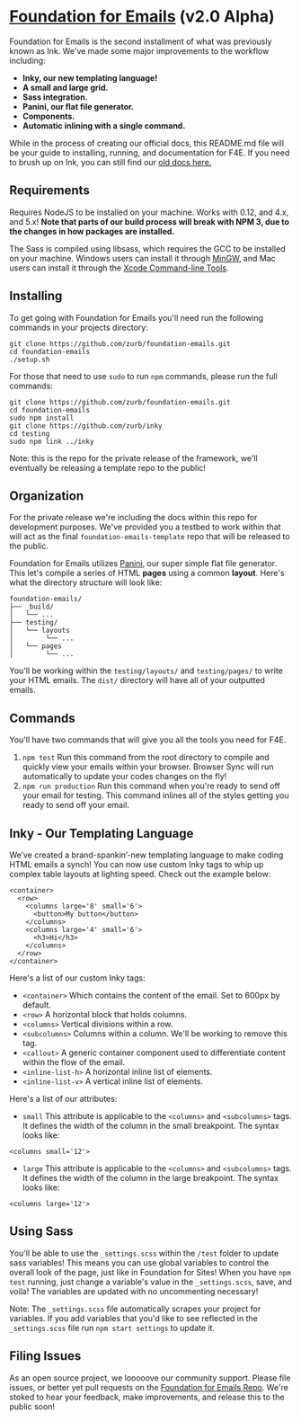 # [Foundation for Emails](http://foundation.zurb.com/emails) (v2.0 Alpha)

Foundation for Emails is the second installment of what was previously known as Ink. We've made some major improvements to the workflow including:

- **Inky, our new templating language!**
- **A small and large grid.**
- **Sass integration.**
- **Panini, our flat file generator.**
- **Components.**
- **Automatic inlining with a single command.** 

While in the process of creating our official docs, this README.md file will be your guide to installing, running, and documentation for F4E. If you need to brush up on Ink, you can still find our [old docs here.](http://foundation.zurb.com/emails/docs.html)

## Requirements
Requires NodeJS to be installed on your machine. Works with 0.12, and 4.x, and 5.x! **Note that parts of our build process will break with NPM 3, due to the changes in how packages are installed.**

The Sass is compiled using libsass, which requires the GCC to be installed on your machine. Windows users can install it through [MinGW](http://www.mingw.org/), and Mac users can install it through the [Xcode Command-line Tools](http://osxdaily.com/2014/02/12/install-command-line-tools-mac-os-x/).

## Installing
To get going with Foundation for Emails you'll need run the following commands in your projects directory:

```
git clone https://github.com/zurb/foundation-emails.git
cd foundation-emails
./setup.sh
```

For those that need to use `sudo` to run `npm` commands, please run the full commands:
```
git clone https://github.com/zurb/foundation-emails.git
cd foundation-emails
sudo npm install
git clone https://github.com/zurb/inky
cd testing
sudo npm link ../inky
```

Note: this is the repo for the private release of the framework, we'll eventually be releasing a template repo to the public!

## Organization
For the private release we're including the docs within this repo for development purposes. We've provided you a testbed to work within that will act as the final `foundation-emails-template` repo that will be released to the public.

Foundation for Emails utilizes [Panini](https://github.com/zurb/panini), our super simple flat file generator. This let's compile a series of HTML **pages**  using a common **layout**. Here's what the directory structure will look like:

```
foundation-emails/
├── _build/
│   └── ...
├── testing/
│   └── layouts
│        └── ...
│   └── pages
│        └── ...
```
You'll be working within the `testing/layouts/` and `testing/pages/` to write your HTML emails. The `dist/` directory will have all of your outputted emails.

## Commands
You'll have two commands that will give you all the tools you need for F4E.

1. `npm test` Run this command from the root directory to compile and quickly view your emails within your browser. Browser Sync will run automatically to update your codes changes on the fly!
2. `npm run production` Run this command when you're ready to send off your email for testing. This command inlines all of the styles getting you ready to send off your email.

## Inky - Our Templating Language
We’ve created a brand-spankin’-new templating language to make coding HTML emails a synch! You can now use custom Inky tags to whip up complex table layouts at lighting speed. Check out the example below:

```
<container>
  <row>
    <columns large='8' small='6'>
      <button>My button</button>
    </columns>
    <columns large='4' small='6'>
      <h3>Hi</h3>
    </columns>
  </row>
</container>
```

Here's a list of our custom Inky tags:

- `<container>` Which contains the content of the email. Set to 600px by default.
- `<row>` A horizontal block that holds columns.
- `<columns>` Vertical divisions within a row.
- `<subcolumns>` Columns within a column. We'll be working to remove this tag.
- `<callout>` A generic container component used to differentiate content within the flow of the email.
- `<inline-list-h>` A horizontal inline list of elements.
- `<inline-list-v>` A vertical inline list of elements.


Here's a list of our attributes:

- `small` This attribute is applicable to the `<columns>` and `<subcolumns>` tags. It defines the width of the column in the small breakpoint. The syntax looks like:

```
<columns small='12'>
```
- `large` This attribute is applicable to the `<columns>` and `<subcolumns>` tags. It defines the width of the column in the large breakpoint. The syntax looks like:

```
<columns large='12'>
```

## Using Sass
You'll be able to use the `_settings.scss` within the `/test` folder to update sass variables! This means you can use global variables to control the overall look of the page, just like in Foundation for Sites! When you have `npm test` running, just change a variable's value in the `_settings.scss`, save, and voila! The variables are updated with no uncommenting necessary!

Note: The `_settings.scss` file automatically scrapes your project for variables. If you add variables that you'd like to see reflected in the `_settings.scss` file run `npm start settings` to update it.

## Filing Issues
As an open source project, we looooove our community support. Please file issues, or better yet pull requests on the [Foundation for Emails Repo](https://github.com/zurb/foundation-emails). We're stoked to hear your feedback, make improvements, and release this to the public soon!
